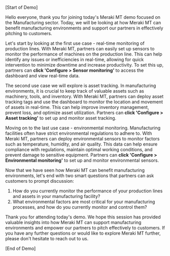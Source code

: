 [Start of Demo]

Hello everyone, thank you for joining today's Meraki MT demo focused on the Manufacturing sector. Today, we will be looking at how Meraki MT can benefit manufacturing environments and support our partners in effectively pitching to customers. 

Let's start by looking at the first use case - real-time monitoring of production lines. With Meraki MT, partners can easily set up sensors to monitor the performance of machines on the production line. This can help identify any issues or inefficiencies in real-time, allowing for quick intervention to minimize downtime and increase productivity. To set this up, partners can **click 'Configure > Sensor monitoring'** to access the dashboard and view real-time data.

The second use case we will explore is asset tracking. In manufacturing environments, it is crucial to keep track of valuable assets such as machinery, tools, and inventory. With Meraki MT, partners can deploy asset tracking tags and use the dashboard to monitor the location and movement of assets in real-time. This can help improve inventory management, prevent loss, and optimize asset utilization. Partners can **click 'Configure > Asset tracking'** to set up and monitor asset tracking.

Moving on to the last use case - environmental monitoring. Manufacturing facilities often have strict environmental regulations to adhere to. With Meraki MT, partners can deploy environmental sensors to monitor factors such as temperature, humidity, and air quality. This data can help ensure compliance with regulations, maintain optimal working conditions, and prevent damage to sensitive equipment. Partners can **click 'Configure > Environmental monitoring'** to set up and monitor environmental sensors.

Now that we have seen how Meraki MT can benefit manufacturing environments, let's end with two smart questions that partners can ask customers to prompt discussion:

1. How do you currently monitor the performance of your production lines and assets in your manufacturing facility?
2. What environmental factors are most critical for your manufacturing processes, and how do you currently monitor and control them?

Thank you for attending today's demo. We hope this session has provided valuable insights into how Meraki MT can support manufacturing environments and empower our partners to pitch effectively to customers. If you have any further questions or would like to explore Meraki MT further, please don't hesitate to reach out to us. 

[End of Demo]